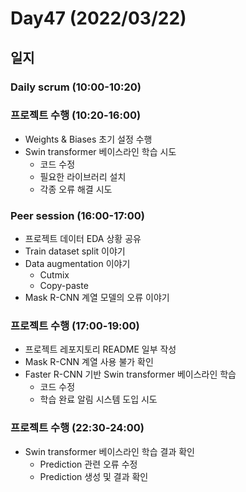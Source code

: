 # Day47 (2022/03/22)

## 일지

### Daily scrum (10:00-10:20)

### 프로젝트 수행 (10:20-16:00)

  * Weights & Biases 초기 설정 수행
  * Swin transformer 베이스라인 학습 시도
    * 코드 수정
    * 필요한 라이브러리 설치
    * 각종 오류 해결 시도

### Peer session (16:00-17:00)

  * 프로젝트 데이터 EDA 상황 공유
  * Train dataset split 이야기
  * Data augmentation 이야기
    * Cutmix
    * Copy-paste
  * Mask R-CNN 계열 모델의 오류 이야기

### 프로젝트 수행 (17:00-19:00)

  * 프로젝트 레포지토리 README 일부 작성
  * Mask R-CNN 계열 사용 불가 확인
  * Faster R-CNN 기반 Swin transformer 베이스라인 학습
    * 코드 수정
    * 학습 완료 알림 시스템 도입 시도

### 프로젝트 수행 (22:30-24:00)

  * Swin transformer 베이스라인 학습 결과 확인
    * Prediction 관련 오류 수정
    * Prediction 생성 및 결과 확인
